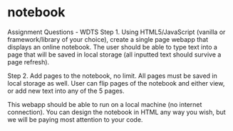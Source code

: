 # notebook

Assignment Questions - WDTS
Step 1. Using HTML5/JavaScript (vanilla or framework/library of your choice), create a single page webapp that displays an online notebook. The user should be able to type text into a page that will be saved in local storage (all inputted text should survive a page refresh).
 
Step 2. Add pages to the notebook, no limit. All pages must be saved in local storage as well. User can flip pages of the notebook and either view, or add new text into any of the 5 pages.
 
This webapp should be able to run on a local machine (no internet connection). You can design the notebook in HTML any way you wish, but we will be paying most attention to your code.

